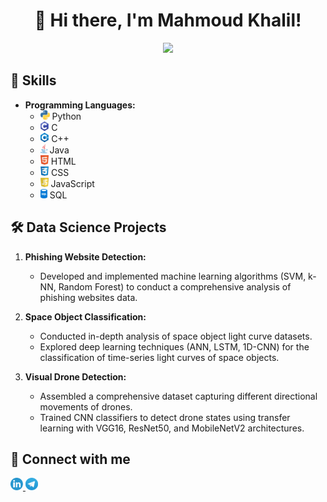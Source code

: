 <div align="center">

# 👋 Hi there, I'm Mahmoud Khalil!

<!-- Typing SVG by DenverCoder1 - https://github.com/DenverCoder1/readme-typing-svg -->
<p align="center">
  <a href="https://github.com/DenverCoder1/readme-typing-svg"><img src="https://readme-typing-svg.herokuapp.com/?lines=Data%20Scientist%20and%20Programmer;Devoted%20to%20continuous%20learning&font=Fira%20Code&center=true&width=440&height=45&color=f75c7e&vCenter=true&size=22"></a>
</p> 

</div>

## 🚀 Skills

- **Programming Languages:**
  - <img src="imgs/python-logo.png" alt="Python Logo" height="15"> Python
  - <img src="imgs/c-logo.png" alt="C Logo" height="15"> C
  - <img src="imgs/cpp-logo.png" alt="Cpp Logo" height="15"> C++
  - <img src="imgs/java-logo.png" alt="Java Logo" height="15"> Java
  - <img src="imgs/html-logo.png" alt="HTML Logo" height="15"> HTML
  - <img src="imgs/css-logo.png" alt="CSS Logo" height="15"> CSS
  - <img src="imgs/javascript-logo.png" alt="JavaScript Logo" height="15"> JavaScript
  - <img src="imgs/sql-logo.png" alt="SQL Logo" height="15"> SQL

## 🛠️ Data Science Projects

1. **Phishing Website Detection:**
   - Developed and implemented machine learning algorithms (SVM, k-NN, Random Forest) to conduct a comprehensive analysis of phishing websites data.

2. **Space Object Classification:**
   - Conducted in-depth analysis of space object light curve datasets.
   - Explored deep learning techniques (ANN, LSTM, 1D-CNN) for the classification of time-series light curves of space objects.

3. **Visual Drone Detection:**
   - Assembled a comprehensive dataset capturing different directional movements of drones.
   - Trained CNN classifiers to detect drone states using transfer learning with VGG16, ResNet50, and MobileNetV2 architectures.

## 🔗 Connect with me

<a href="https://www.linkedin.com/in/mahmoudmkhalil">
  <img src="imgs/linkedin-logo.png" alt="LinkedIn" height="20">
</a> 
<a href="https://t.me/m94khalil">
  <img src="imgs/telegram-logo.png" alt="Telegram" height="20">
</a>
